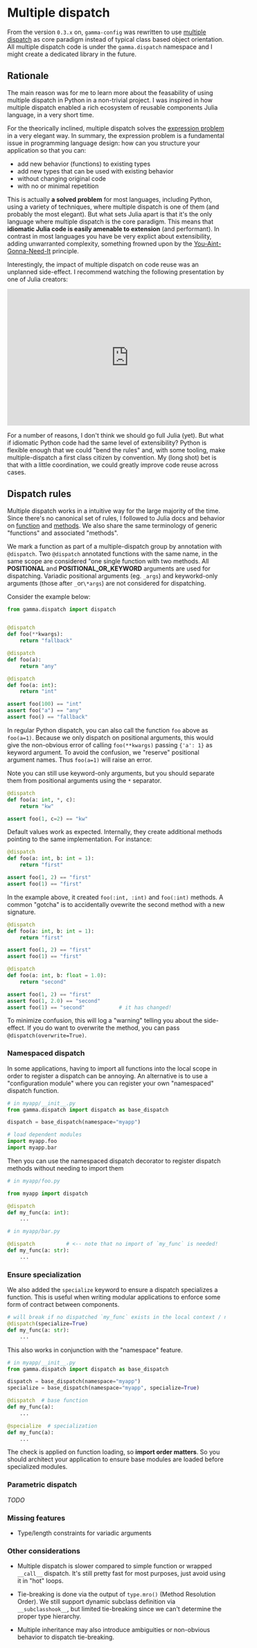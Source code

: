 # Multiple dispatch

From the version `0.3.x` on, `gamma-config` was rewritten to use
[multiple dispatch](https://en.wikipedia.org/wiki/Multiple_dispatch) as core paradigm
instead of typical class based object orientation. All multiple dispatch code is
under the `gamma.dispatch` namespace and I might create a dedicated library in the
future.

## Rationale

The main reason was for me to learn more about the feasability of using multiple
dispatch in Python in a non-trivial project. I was inspired in how multiple dispatch
enabled a rich ecosystem of reusable components Julia language, in a very short time.

For the theorically inclined, multiple dispatch solves the
[expression problem](https://eli.thegreenplace.net/2016/the-expression-problem-and-its-solutions/)
in a very elegant way. In summary, the expression problem is a fundamental issue in
programming language design: how can you structure your application so that you can:

-   add new behavior (functions) to existing types
-   add new types that can be used with existing behavior
-   without changing original code
-   with no or minimal repetition

This is actually **a solved problem** for most languages, including Python, using a
variety of techniques, where multiple dispatch is one of them (and probably the most
elegant). But what sets Julia apart is that it's the only language where multiple
dispatch is the core paradigm. This means that **idiomatic Julia code is easily amenable
to extension** (and performant). In contrast in most languages you have be very explict
about extensibility, adding unwarranted complexity, something frowned upon by the
[You-Aint-Gonna-Need-It](https://martinfowler.com/bliki/Yagni.html) principle.

Interestingly, the impact of multiple dispatch on code reuse was an unplanned
side-effect. I recommend watching the following presentation by one of Julia creators:

<iframe width="560" height="315" src="https://www.youtube.com/embed/kc9HwsxE1OY"
frameborder="0" allow="accelerometer; autoplay; clipboard-write; encrypted-media; gyroscope; picture-in-picture"
allowfullscreen></iframe>

For a number of reasons, I don't think we should go full Julia (yet). But what if
idiomatic Python code had the same level of extensibility? Python is flexible enough
that we could "bend the rules" and, with some tooling, make multiple-dispatch a first
class citizen by convention. My (long shot) bet is that with a little
coordination, we could greatly improve code reuse across cases.

## Dispatch rules

Multiple dispatch works in a intuitive way for the large majority of the time. Since
there's no canonical set of rules, I followed to Julia docs and behavior on
[function](https://docs.julialang.org/en/v1/manual/functions)
and [methods](https://docs.julialang.org/en/v1/manual/methods). We also share the same
terminology of generic "functions" and associated "methods".

We mark a function as part of a multiple-dispatch group by annotation with `@dispatch`.
Two `@dispatch` annotated functions with the same name, in the same scope are
considered "one single function with two methods. All **POSITIONAL** and **POSITIONAL_OR_KEYWORD**
arguments are used for dispatching. Variadic positional arguments (eg. `_args`) and
keyworkd-only arguments (those after `_`or`\*args`) are not considered for dispatching.

Consider the example below:

```py
from gamma.dispatch import dispatch


@dispatch
def foo(**kwargs):
    return "fallback"

@dispatch
def foo(a):
    return "any"

@dispatch
def foo(a: int):
    return "int"

assert foo(100) == "int"
assert foo("a") == "any"
assert foo() == "fallback"
```

In regular Python dispatch, you can also call the function `foo` above as `foo(a=1)`.
Because we only dispatch on positional arguments, this would give the non-obvious
error of calling `foo(**kwargs)` passing `{'a': 1}` as keyword argument. To avoid the
confusion, we "reserve" positional argument names. Thus `foo(a=1)` will raise an error.

Note you can still use keyword-only arguments, but you should separate them from
positional arguments using the `*` separator.

```py
@dispatch
def foo(a: int, *, c):
    return "kw"

assert foo(1, c=2) == "kw"
```

Default values work as expected. Internally, they create additional methods pointing
to the same implementation. For instance:

```py
@dispatch
def foo(a: int, b: int = 1):
    return "first"

assert foo(1, 2) == "first"
assert foo(1) == "first"
```

In the example above, it created `foo(:int, :int)` and `foo(:int)` methods. A
common "gotcha" is to accidentally ovewrite the second method with a new signature.

```py
@dispatch
def foo(a: int, b: int = 1):
    return "first"

assert foo(1, 2) == "first"
assert foo(1) == "first"

@dispatch
def foo(a: int, b: float = 1.0):
    return "second"

assert foo(1, 2) == "first"
assert foo(1, 2.0) == "second"
assert foo(1) == "second"           # it has changed!
```

To minimize confusion, this will log a "warning" telling you about the side-effect.
If you do want to overwrite the method, you can pass `@dispatch(overwrite=True)`.

### Namespaced dispatch

In some applications, having to import all functions into the local scope in order to
register a dispatch can be annoying. An alternative is to use a "configuration module"
where you can register your own "namespaced" dispatch function.

```py
# in myapp/__init__.py
from gamma.dispatch import dispatch as base_dispatch

dispatch = base_dispatch(namespace="myapp")

# load dependent modules
import myapp.foo
import myapp.bar
```

Then you can use the namespaced dispatch decorator to register dispatch methods without
needing to import them

```py
# in myapp/foo.py

from myapp import dispatch

@dispatch
def my_func(a: int):
    ...

```

```py
# in myapp/bar.py

@dispatch          # <-- note that no import of `my_func` is needed!
def my_func(a: str):
    ...
```

### Ensure specialization

We also added the `specialize` keyword to ensure a dispatch specializes a function.
This is useful when writing modular applications to enforce some form of contract
between components.

```py
# will break if no dispatched `my_func` exists in the local context / namespace.
@dispatch(specialize=True)
def my_func(a: str):
    ...
```

This also works in conjunction with the "namespace" feature.

```py
# in myapp/__init__.py
from gamma.dispatch import dispatch as base_dispatch

dispatch = base_dispatch(namespace="myapp")
specialize = base_dispatch(namespace="myapp", specialize=True)

@dispatch  # base function
def my_func(a):
    ...

@specialize  # specialization
def my_func(a):
    ...
```

The check is applied on function loading, so **import order matters**. So you should
architect your application to ensure base modules are loaded before specialized modules.


### Parametric dispatch

_TODO_

### Missing features

-   Type/length constraints for variadic arguments

### Other considerations

-   Multiple dispatch is slower compared to simple function or wrapped `__call__`
    dispatch. It's still pretty fast for most purposes, just avoid using it in "hot"
    loops.

-   Tie-breaking is done via the output of `type.mro()` (Method Resolution Order). We
    still support dynamic subclass definition via `__subclasshook__`, but limited
    tie-breaking since we can't determine the proper type hierarchy.

-   Multiple inheritance may also introduce ambiguities or non-obvious behavior to
    dispatch tie-breaking.
